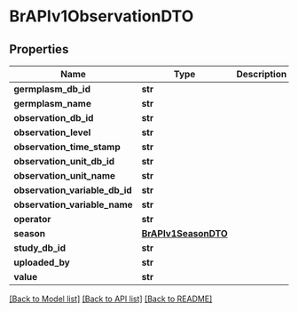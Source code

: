 # BrAPIv1ObservationDTO

## Properties
Name | Type | Description | Notes
------------ | ------------- | ------------- | -------------
**germplasm_db_id** | **str** |  | [optional] 
**germplasm_name** | **str** |  | [optional] 
**observation_db_id** | **str** |  | [optional] 
**observation_level** | **str** |  | [optional] 
**observation_time_stamp** | **str** |  | [optional] 
**observation_unit_db_id** | **str** |  | [optional] 
**observation_unit_name** | **str** |  | [optional] 
**observation_variable_db_id** | **str** |  | [optional] 
**observation_variable_name** | **str** |  | [optional] 
**operator** | **str** |  | [optional] 
**season** | [**BrAPIv1SeasonDTO**](BrAPIv1SeasonDTO.md) |  | [optional] 
**study_db_id** | **str** |  | [optional] 
**uploaded_by** | **str** |  | [optional] 
**value** | **str** |  | [optional] 

[[Back to Model list]](../README.md#documentation-for-models) [[Back to API list]](../README.md#documentation-for-api-endpoints) [[Back to README]](../README.md)

